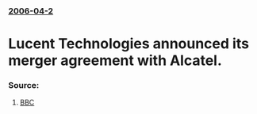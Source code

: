 ### [2006-04-2](/news/2006/04/2/index.md)

#  Lucent Technologies announced its merger agreement with Alcatel. 




### Source:

1. [BBC](http://news.bbc.co.uk/1/hi/business/4870488.stm)
